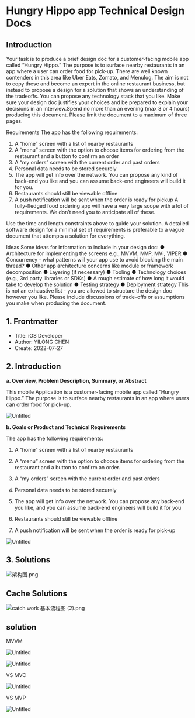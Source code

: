 # Hungry Hippo app Technical Design Docs

## Introduction

Your task is to produce a brief design doc for a customer-facing mobile app called “Hungry Hippo.” The purpose is to surface nearby restaurants in an app where a user can order food for pick-up. There are well known contenders in this area like Uber Eats, Zomato, and Menulog. The aim is not to copy these and become an expert in the online restaurant business, but instead to propose a design for a solution that shows an understanding of the tradeoffs. You can propose any technology stack that you like. Make sure your design doc justifies your choices and be prepared to explain your decisions in an interview.Spend no more than an evening (max 3 or 4 hours) producing this document. Please limit the document to a maximum of three pages.

Requirements
The app has the following requirements:

1. A “home” screen with a list of nearby restaurants
2. A “menu” screen with the option to choose items for ordering from the restaurant and a button to confirm an order
3. A “my orders” screen with the current order and past orders
4. Personal data needs to be stored securely
5. The app will get info over the network. You can propose any kind of back-end you like and you can assume back-end engineers will build it for you.
6. Restaurants should still be viewable offline
7. A push notification will be sent when the order is ready for pickup
A fully-fledged food ordering app will have a very large scope with a lot of requirements. We don’t need you to anticipate all of these. 

Use the time and length constraints above to guide your solution. A detailed software design for a minimal set of requirements is preferable to a vague document that attempts a solution for everything.

Ideas
Some ideas for information to include in your design doc:
● Architecture for implementing the screens e.g., MVVM, MVP, MVI, VIPER
● Concurrency - what patterns will your app use to avoid blocking the main thread?
● Other app architecture concerns like module or framework decomposition
● Layering (if necessary)
● Tooling
● Technology choices (e.g., 3rd party libraries or SDKs)
● A rough estimate of how long it would take to develop the solution
● Testing strategy
● Deployment strategy
This is not an exhaustive list - you are allowed to structure the design doc however you like.
Please include discussions of trade-offs or assumptions you make when producing the document.

## 1. Frontmatter

- Title: iOS Developer
- Author: YILONG CHEN
- Create: 2022-07-27

## 2. Introduction

**a. Overview, Problem Description, Summary, or Abstract**

This mobile Application is a customer-facing mobile app called “Hungry Hippo.” The purpose is to surface nearby restaurants in an app where users can order food for pick-up.

![Untitled](Hungry%20Hippo%20app%20Technical%20Design%20Docs%2050ebd0e21e7441d189bf648d1591f952/Untitled.png)

**b. Goals or Product and Technical Requirements**

The app has the following requirements:

1. A “home” screen with a list of nearby restaurants

2. A “menu” screen with the option to choose items for ordering from the restaurant and a button to confirm an order.

3. A “my orders” screen with the current order and past orders

4. Personal data needs to be stored securely

5. The app will get info over the network. You can propose any back-end you like, and you can assume back-end engineers will build it for you

6. Restaurants should still be viewable offline

7. A push notification will be sent when the order is ready for pick-up

![Untitled](Hungry%20Hippo%20app%20Technical%20Design%20Docs%2050ebd0e21e7441d189bf648d1591f952/Untitled%201.png)

## 3. Solutions

![架构图.png](Hungry%20Hippo%20app%20Technical%20Design%20Docs%2050ebd0e21e7441d189bf648d1591f952/%25E6%259E%25B6%25E6%259E%2584%25E5%259B%25BE.png)

## Cache Solutions

![catch work 基本流程图 (2).png](Hungry%20Hippo%20app%20Technical%20Design%20Docs%2050ebd0e21e7441d189bf648d1591f952/catch_work_%25E5%259F%25BA%25E6%259C%25AC%25E6%25B5%2581%25E7%25A8%258B%25E5%259B%25BE_(2).png)

## solution

MVVM

![Untitled](Hungry%20Hippo%20app%20Technical%20Design%20Docs%2050ebd0e21e7441d189bf648d1591f952/Untitled%202.png)

![Untitled](Hungry%20Hippo%20app%20Technical%20Design%20Docs%2050ebd0e21e7441d189bf648d1591f952/Untitled.jpeg)

VS MVC

![Untitled](Hungry%20Hippo%20app%20Technical%20Design%20Docs%2050ebd0e21e7441d189bf648d1591f952/Untitled%203.png)

VS MVP

![Untitled](Hungry%20Hippo%20app%20Technical%20Design%20Docs%2050ebd0e21e7441d189bf648d1591f952/Untitled%204.png)